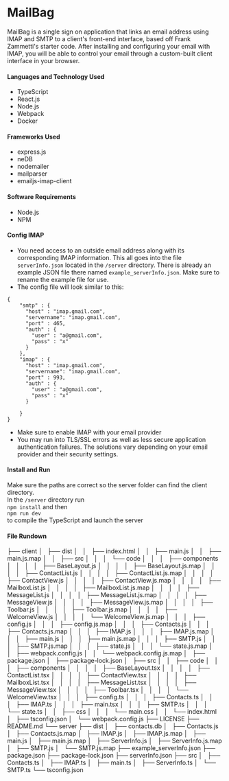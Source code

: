 # MailBag
MailBag is a single sign on application that links an email address using IMAP and SMTP to a client's front-end interface, based off Frank Zammetti's starter code. After installing and configuring your email with IMAP, you will be able to control your email through a custom-built client interface in your browser. 

#### Languages and Technology Used
* TypeScript
* React.js
* Node.js
* Webpack
* Docker 

#### Frameworks Used
* express.js
* neDB 
* nodemailer
* mailparser
* emailjs-imap-client 

#### Software Requirements
* Node.js
* NPM 

#### Config IMAP
* You need access to an outside email address along with its corresponding IMAP information. This all goes into the file <code>serverInfo.json</code> located in the <code>/server</code> directory. There is already an example JSON file there named <code>example_serverInfo.json</code>. Make sure to rename the example file for use. <br>
* The config file will look similar to this: 

```
{
    "smtp" : {
      "host" : "imap.gmail.com",
      "servername": "imap.gmail.com",
      "port" : 465,
      "auth" : {
        "user" : "a@gmail.com",
        "pass" : "x"
      }
    },
    "imap" : {
      "host" : "imap.gmail.com",
      "servername": "imap.gmail.com",
      "port" : 993,
      "auth" : {
        "user" : "a@gmail.com",
        "pass" : "x"
      }

    }
}
```
* Make sure to enable IMAP with your email provider 
* You may run into TLS/SSL errors as well as less secure application authentication failures. The solutions vary depending on your email provider and their security settings. 

#### Install and Run 
Make sure the paths are correct so the server folder can find the client directory. <br> 
In the <code>/server</code> directory run <br>
```npm install``` 
and then <br> 
```npm run dev``` <br> 
to compile the TypeScript and launch the server 

#### File Rundown 
├── client
│   ├── dist
│   │   ├── index.html
│   │   ├── main.js
│   │   ├── main.js.map
│   │   ├── src
│   │   │   └── code
│   │   │       ├── components
│   │   │       │   ├── BaseLayout.js
│   │   │       │   ├── BaseLayout.js.map
│   │   │       │   ├── ContactList.js
│   │   │       │   ├── ContactList.js.map
│   │   │       │   ├── ContactView.js
│   │   │       │   ├── ContactView.js.map
│   │   │       │   ├── MailboxList.js
│   │   │       │   ├── MailboxList.js.map
│   │   │       │   ├── MessageList.js
│   │   │       │   ├── MessageList.js.map
│   │   │       │   ├── MessageView.js
│   │   │       │   ├── MessageView.js.map
│   │   │       │   ├── Toolbar.js
│   │   │       │   ├── Toolbar.js.map
│   │   │       │   ├── WelcomeView.js
│   │   │       │   └── WelcomeView.js.map
│   │   │       ├── config.js
│   │   │       ├── config.js.map
│   │   │       ├── Contacts.js
│   │   │       ├── Contacts.js.map
│   │   │       ├── IMAP.js
│   │   │       ├── IMAP.js.map
│   │   │       ├── main.js
│   │   │       ├── main.js.map
│   │   │       ├── SMTP.js
│   │   │       ├── SMTP.js.map
│   │   │       ├── state.js
│   │   │       └── state.js.map
│   │   ├── webpack.config.js
│   │   └── webpack.config.js.map
│   ├── package.json
│   ├── package-lock.json
│   ├── src
│   │   ├── code
│   │   │   ├── components
│   │   │   │   ├── BaseLayout.tsx
│   │   │   │   ├── ContactList.tsx
│   │   │   │   ├── ContactView.tsx
│   │   │   │   ├── MailboxList.tsx
│   │   │   │   ├── MessageList.tsx
│   │   │   │   ├── MessageView.tsx
│   │   │   │   ├── Toolbar.tsx
│   │   │   │   └── WelcomeView.tsx
│   │   │   ├── config.ts
│   │   │   ├── Contacts.ts
│   │   │   ├── IMAP.ts
│   │   │   ├── main.tsx
│   │   │   ├── SMTP.ts
│   │   │   └── state.ts
│   │   ├── css
│   │   │   └── main.css
│   │   └── index.html
│   ├── tsconfig.json
│   └── webpack.config.js
├── LICENSE
├── README.md
└── server
    ├── dist
    │   ├── contacts.db
    │   ├── Contacts.js
    │   ├── Contacts.js.map
    │   ├── IMAP.js
    │   ├── IMAP.js.map
    │   ├── main.js
    │   ├── main.js.map
    │   ├── ServerInfo.js
    │   ├── ServerInfo.js.map
    │   ├── SMTP.js
    │   └── SMTP.js.map
    ├── example_serverInfo.json
    ├── package.json
    ├── package-lock.json
    ├── serverInfo.json
    ├── src
    │   ├── Contacts.ts
    │   ├── IMAP.ts
    │   ├── main.ts
    │   ├── ServerInfo.ts
    │   └── SMTP.ts
    └── tsconfig.json
